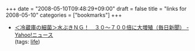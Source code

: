 +++
date = "2008-05-10T09:48:29+09:00"
draft = false
title = "links for 2008-05-10"
categories = ["bookmarks"]
+++

<ul class="delicious">
	<li>
		<div class="delicious-link"><a href="http://headlines.yahoo.co.jp/hl?a=20080508-00000012-maiall-soci">＜冷蔵庫の細菌＞水ぶきＮＧ！　３０〜７００倍に大増殖（毎日新聞） - Yahoo!ニュース</a></div>
		<div class="delicious-tags">(tags: <a href="http://del.icio.us/nobu666/life">life</a>)</div>
	</li>
</ul>
